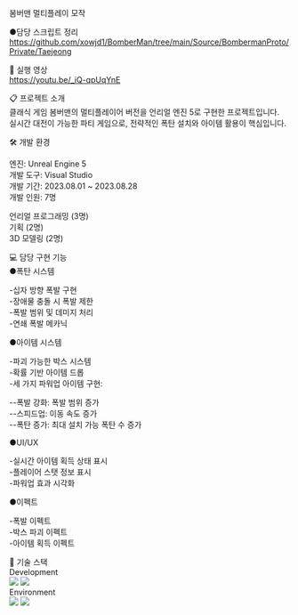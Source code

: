 봄버맨 멀티플레이 모작

●담당 스크립트 정리  
https://github.com/xowjd1/BomberMan/tree/main/Source/BombermanProto/Private/Taejeong

📱 실행 영상  
https://youtu.be/_iQ-qpUqYnE

📋 프로젝트 소개  
클래식 게임 봄버맨의 멀티플레이어 버전을 언리얼 엔진 5로 구현한 프로젝트입니다.  
실시간 대전이 가능한 파티 게임으로, 전략적인 폭탄 설치와 아이템 활용이 핵심입니다.  
  
🛠 개발 환경  
  
엔진: Unreal Engine 5  
개발 도구: Visual Studio  
개발 기간: 2023.08.01 ~ 2023.08.28  
개발 인원: 7명  
  
언리얼 프로그래밍 (3명)  
기획 (2명)  
3D 모델링 (2명)  
  
  
  
💻 담당 구현 기능  
●폭탄 시스템  
  
-십자 방향 폭발 구현  
-장애물 충돌 시 폭발 제한  
-폭발 범위 및 데미지 처리  
-연쇄 폭발 메카닉  
  
●아이템 시스템  
  
-파괴 가능한 박스 시스템  
-확률 기반 아이템 드롭  
-세 가지 파워업 아이템 구현:  
  
--폭발 강화: 폭발 범위 증가  
--스피드업: 이동 속도 증가  
--폭탄 증가: 최대 설치 가능 폭탄 수 증가  
  
  
  
●UI/UX  
  
-실시간 아이템 획득 상태 표시  
-플레이어 스탯 정보 표시  
-파워업 효과 시각화  

●이펙트  
  
-폭발 이펙트  
-박스 파괴 이펙트  
-아이템 획득 이펙트 


🔧 기술 스택  
Development  
<img src="https://img.shields.io/badge/Unreal Engine-0E1128?style=flat-square&logo=Unreal Engine&logoColor=white"/> <img src="https://img.shields.io/badge/C++-00599C?style=flat-square&logo=C%2B%2B&logoColor=white"/>  
Environment  
<img src="https://img.shields.io/badge/Visual Studio-5C2D91?style=flat-square&logo=Visual Studio&logoColor=white"/> <img src="https://img.shields.io/badge/Git-F05032?style=flat-square&logo=Git&logoColor=white"/>  
  
 
